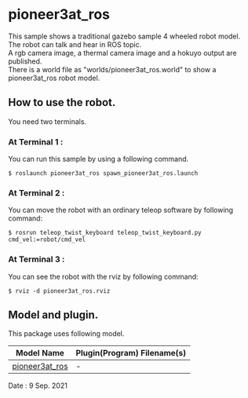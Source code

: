# pioneer3at_ros  

This sample shows a traditional gazebo sample 4 wheeled robot model.  
The robot can talk and hear in ROS topic.  
A rgb camera image, a thermal camera image and a hokuyo output are published.  
There is a world file as "worlds/pioneer3at_ros.world" to show a pioneer3at_ros robot model.  

## How to use the robot.  
You need two terminals.  

### At Terminal 1 :  
You can run this sample by using a following command.  

    $ roslaunch pioneer3at_ros spawn_pioneer3at_ros.launch   

### At Terminal 2 :  
You can move the robot with an ordinary teleop software by following command:  

    $ rosrun teleop_twist_keyboard teleop_twist_keyboard.py cmd_vel:=robot/cmd_vel  

### At Terminal 3 :  
You can see the robot with the rviz by following command:  

    $ rviz -d pioneer3at_ros.rviz  

## Model and plugin.  
This package uses following model.  

|Model Name|Plugin(Program) Filename(s)|
|---|---|
|[pioneer3at_ros](https://github.com/m-shimizu/Samples_Gazebo_ROS/tree/master/models/pioneer3at_ros)|-|

Date : 9 Sep. 2021

